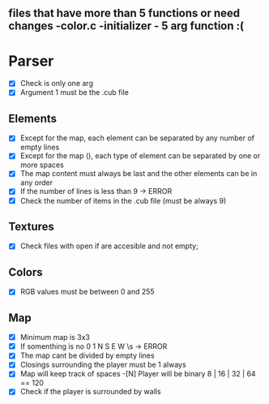 files that have more than 5 functions or need changes
-color.c 
-initializer - 5 arg function :(
-

# Parser

-[X] Check is only one arg
-[X] Argument 1 must be the .cub file

## Elements
-[X] Except for the map, each element can be separated by any number of empty lines
-[X] Except for the map (), each type of element can be separated by one or more spaces
-[X] The map content must always be last and the other elements can be in any order
-[X] If the number of lines is less than 9 -> ERROR
-[X] Check the number of items in the .cub file (must be always 9)

## Textures
-[X] Check files with open if are accesible and not empty;

## Colors
-[X] RGB values must be between 0 and 255

## Map
-[X] Minimum map is 3x3
-[X] If somenthing is no 0 1 N S E W \s -> ERROR
-[X] The map cant be divided by empty lines
-[X] Closings surrounding the player must be 1 always
-[X] Map will keep track of spaces
-[N] Player will be binary 8 | 16 | 32 | 64 == 120
-[X] Check if the player is surrounded by walls
